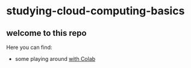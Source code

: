 # studying-cloud-computing-basics

## welcome to this repo

Here you can find:

* some playing around [with Colab](https://github.com/francesca-asd/studying-cloud-computing-basics/blob/main/Colab_test.ipynb)
